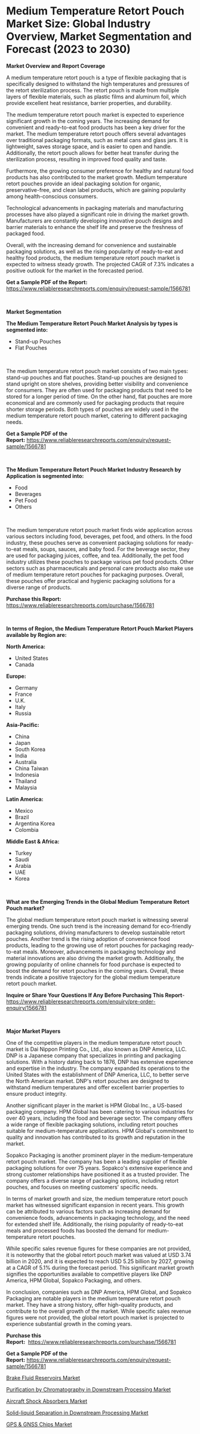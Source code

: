 <p><h1>Medium Temperature Retort Pouch Market Size: Global Industry Overview, Market Segmentation and Forecast (2023 to 2030)</h1></p><p><strong>Market Overview and Report Coverage</strong></p>
<p><p>A medium temperature retort pouch is a type of flexible packaging that is specifically designed to withstand the high temperatures and pressures of the retort sterilization process. The retort pouch is made from multiple layers of flexible materials, such as plastic films and aluminum foil, which provide excellent heat resistance, barrier properties, and durability.</p><p>The medium temperature retort pouch market is expected to experience significant growth in the coming years. The increasing demand for convenient and ready-to-eat food products has been a key driver for the market. The medium temperature retort pouch offers several advantages over traditional packaging formats, such as metal cans and glass jars. It is lightweight, saves storage space, and is easier to open and handle. Additionally, the retort pouch allows for better heat transfer during the sterilization process, resulting in improved food quality and taste.</p><p>Furthermore, the growing consumer preference for healthy and natural food products has also contributed to the market growth. Medium temperature retort pouches provide an ideal packaging solution for organic, preservative-free, and clean label products, which are gaining popularity among health-conscious consumers.</p><p>Technological advancements in packaging materials and manufacturing processes have also played a significant role in driving the market growth. Manufacturers are constantly developing innovative pouch designs and barrier materials to enhance the shelf life and preserve the freshness of packaged food.</p><p>Overall, with the increasing demand for convenience and sustainable packaging solutions, as well as the rising popularity of ready-to-eat and healthy food products, the medium temperature retort pouch market is expected to witness steady growth. The projected CAGR of 7.3% indicates a positive outlook for the market in the forecasted period.</p></p>
<p><strong>Get a Sample PDF of the Report:</strong> <a href="https://www.reliableresearchreports.com/enquiry/request-sample/1566781">https://www.reliableresearchreports.com/enquiry/request-sample/1566781</a></p>
<p>&nbsp;</p>
<p><strong>Market Segmentation</strong></p>
<p><strong>The Medium Temperature Retort Pouch Market Analysis by types is segmented into:</strong></p>
<p><ul><li>Stand-up Pouches</li><li>Flat Pouches</li></ul></p>
<p>&nbsp;</p>
<p><p>The medium temperature retort pouch market consists of two main types: stand-up pouches and flat pouches. Stand-up pouches are designed to stand upright on store shelves, providing better visibility and convenience for consumers. They are often used for packaging products that need to be stored for a longer period of time. On the other hand, flat pouches are more economical and are commonly used for packaging products that require shorter storage periods. Both types of pouches are widely used in the medium temperature retort pouch market, catering to different packaging needs.</p></p>
<p><strong>Get a Sample PDF of the Report:</strong>&nbsp;<a href="https://www.reliableresearchreports.com/enquiry/request-sample/1566781">https://www.reliableresearchreports.com/enquiry/request-sample/1566781</a></p>
<p>&nbsp;</p>
<p><strong>The Medium Temperature Retort Pouch Market Industry Research by Application is segmented into:</strong></p>
<p><ul><li>Food</li><li>Beverages</li><li>Pet Food</li><li>Others</li></ul></p>
<p>&nbsp;</p>
<p><p>The medium temperature retort pouch market finds wide application across various sectors including food, beverages, pet food, and others. In the food industry, these pouches serve as convenient packaging solutions for ready-to-eat meals, soups, sauces, and baby food. For the beverage sector, they are used for packaging juices, coffee, and tea. Additionally, the pet food industry utilizes these pouches to package various pet food products. Other sectors such as pharmaceuticals and personal care products also make use of medium temperature retort pouches for packaging purposes. Overall, these pouches offer practical and hygienic packaging solutions for a diverse range of products.</p></p>
<p><strong>Purchase this Report:</strong>&nbsp; <a href="https://www.reliableresearchreports.com/purchase/1566781">https://www.reliableresearchreports.com/purchase/1566781</a></p>
<p>&nbsp;</p>
<p><strong>In terms of Region, the Medium Temperature Retort Pouch Market Players available by Region are:</strong></p>
<p>
    <p> <strong> North America: </strong>
        <ul>
            <li>United States</li>
            <li>Canada</li>
        </ul>
        </p> 
    <p> <strong> Europe: </strong>
        <ul>
            <li>Germany</li>
            <li>France</li>
            <li>U.K.</li>
            <li>Italy</li>
            <li>Russia</li>
        </ul>
        </p> 
    <p> <strong> Asia-Pacific: </strong>
        <ul>
            <li>China</li>
            <li>Japan</li>
            <li>South Korea</li>
            <li>India</li>
            <li>Australia</li>
            <li>China Taiwan</li>
            <li>Indonesia</li>
            <li>Thailand</li>
            <li>Malaysia</li>
        </ul>
        </p> 
    <p> <strong> Latin America: </strong>
        <ul>
            <li>Mexico</li>
            <li>Brazil</li>
            <li>Argentina Korea</li>
            <li>Colombia</li>
        </ul>
        </p> 
    <p> <strong> Middle East & Africa: </strong>
        <ul>
            <li>Turkey</li>
            <li>Saudi</li>
            <li>Arabia</li>
            <li>UAE</li>
            <li>Korea</li>
        </ul>
    </p>
    </p>
<p>&nbsp;</p>
<p><strong>What are the Emerging Trends in the Global Medium Temperature Retort Pouch market?</strong></p>
<p><p>The global medium temperature retort pouch market is witnessing several emerging trends. One such trend is the increasing demand for eco-friendly packaging solutions, driving manufacturers to develop sustainable retort pouches. Another trend is the rising adoption of convenience food products, leading to the growing use of retort pouches for packaging ready-to-eat meals. Moreover, advancements in packaging technology and material innovations are also driving the market growth. Additionally, the growing popularity of online channels for food purchase is expected to boost the demand for retort pouches in the coming years. Overall, these trends indicate a positive trajectory for the global medium temperature retort pouch market.</p></p>
<p><strong>Inquire or Share Your Questions If Any Before Purchasing This Report</strong>- <a href="https://www.reliableresearchreports.com/enquiry/pre-order-enquiry/1566781">https://www.reliableresearchreports.com/enquiry/pre-order-enquiry/1566781</a></p>
<p>&nbsp;</p>
<p><strong>Major Market Players</strong></p>
<p><p>One of the competitive players in the medium temperature retort pouch market is Dai Nippon Printing Co., Ltd., also known as DNP America, LLC. DNP is a Japanese company that specializes in printing and packaging solutions. With a history dating back to 1876, DNP has extensive experience and expertise in the industry. The company expanded its operations to the United States with the establishment of DNP America, LLC, to better serve the North American market. DNP's retort pouches are designed to withstand medium temperatures and offer excellent barrier properties to ensure product integrity.</p><p>Another significant player in the market is HPM Global Inc., a US-based packaging company. HPM Global has been catering to various industries for over 40 years, including the food and beverage sector. The company offers a wide range of flexible packaging solutions, including retort pouches suitable for medium-temperature applications. HPM Global's commitment to quality and innovation has contributed to its growth and reputation in the market.</p><p>Sopakco Packaging is another prominent player in the medium-temperature retort pouch market. The company has been a leading supplier of flexible packaging solutions for over 75 years. Sopakco's extensive experience and strong customer relationships have positioned it as a trusted provider. The company offers a diverse range of packaging options, including retort pouches, and focuses on meeting customers' specific needs.</p><p>In terms of market growth and size, the medium temperature retort pouch market has witnessed significant expansion in recent years. This growth can be attributed to various factors such as increasing demand for convenience foods, advancements in packaging technology, and the need for extended shelf life. Additionally, the rising popularity of ready-to-eat meals and processed foods has boosted the demand for medium-temperature retort pouches.</p><p>While specific sales revenue figures for these companies are not provided, it is noteworthy that the global retort pouch market was valued at USD 3.74 billion in 2020, and it is expected to reach USD 5.25 billion by 2027, growing at a CAGR of 5.1% during the forecast period. This significant market growth signifies the opportunities available to competitive players like DNP America, HPM Global, Sopakco Packaging, and others.</p><p>In conclusion, companies such as DNP America, HPM Global, and Sopakco Packaging are notable players in the medium temperature retort pouch market. They have a strong history, offer high-quality products, and contribute to the overall growth of the market. While specific sales revenue figures were not provided, the global retort pouch market is projected to experience substantial growth in the coming years.</p></p>
<p><strong>Purchase this Report:</strong>&nbsp;&nbsp;<a href="https://www.reliableresearchreports.com/purchase/1566781">https://www.reliableresearchreports.com/purchase/1566781</a></p>
<p></p>
<p><strong>Get a Sample PDF of the Report:</strong>&nbsp;<a href="https://www.reliableresearchreports.com/enquiry/request-sample/1566781">https://www.reliableresearchreports.com/enquiry/request-sample/1566781</a></p>
<p><p><a href="https://medium.com/@clayreinger/brake-fluid-reservoirs-market-size-growth-forecast-2023-2030-86e8bd8f7009">Brake Fluid Reservoirs Market</a></p><p><a href="https://github.com/scarol104/Market-Research-Report-List-1/blob/main/purification-by-chromatography-in-downstream-processing-market.md">Purification by Chromatography in Downstream Processing Market</a></p><p><a href="https://medium.com/@ardithlynch1906/aircraft-shock-absorbers-market-size-growth-forecast-2023-2030-25eaa50395b0">Aircraft Shock Absorbers Market</a></p><p><a href="https://github.com/deliacustodio40/Market-Research-Report-List-1/blob/main/solid-liquid-separation-in-downstream-processing-market.md">Solid-liquid Separation in Downstream Processing Market</a></p><p><a href="https://www.linkedin.com/pulse/gps-amp-gnss-chips-market-size-2023-2030-global-lfdve/">GPS & GNSS Chips Market</a></p></p>